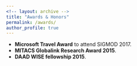 ```yaml
---
<!-- layout: archive -->
title: "Awards & Honors"
permalink: /awards/
author_profile: true
---
```

* **Microsoft Travel Award**  to attend SIGMOD 2017.	
* **MITACS Globalink Research Award 2015**.
* **DAAD WISE fellowship 2015**.